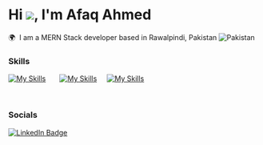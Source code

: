 Hi ![](https://user-images.githubusercontent.com/18350557/176309783-0785949b-9127-417c-8b55-ab5a4333674e.gif), I'm Afaq Ahmed
===========================================================================================================================================

🌍  I am a MERN Stack developer based in Rawalpindi, Pakistan ![Pakistan](https://raw.githubusercontent.com/stevenrskelton/flag-icon/master/png/16/country-4x3/pk.png "Pakistan")
<br/>

### Skills

[![My Skills](https://skillicons.dev/icons?i=html,css,js)](https://skillicons.dev) &nbsp;&nbsp;&nbsp;&nbsp;&nbsp; [![My Skills](https://skillicons.dev/icons?i=react,nodejs,express,mongodb,firebase)](https://skillicons.dev) &nbsp;&nbsp;&nbsp;&nbsp;[![My Skills](https://skillicons.dev/icons?i=materialui,bootstrap,figma)](https://skillicons.dev)

<br/>

### Socials

<div id="badges">
  <a href="https://www.linkedin.com/in/afaaaq85/">
    <img src="https://img.shields.io/badge/LinkedIn-blue?style=for-the-badge&logo=linkedin&logoColor=white" alt="LinkedIn Badge"/>
  </a>
</div>
